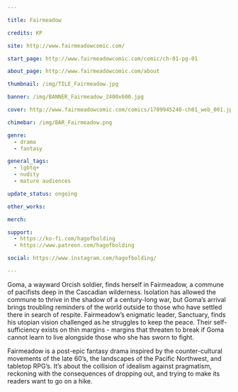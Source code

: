 ```yaml
---

title: Fairmeadow

credits: KP

site: http://www.fairmeadowcomic.com/

start_page: http://www.fairmeadowcomic.com/comic/ch-01-pg-01

about_page: http://www.fairmeadowcomic.com/about

thumbnail: /img/TILE_Fairmeadow.jpg

banner: /img/BANNER_Fairmeadow_2400x600.jpg

cover: http://www.fairmeadowcomic.com/comics/1709945240-ch01_web_001.jpg

chimebar: /img/BAR_Fairmeadow.png

genre: 
  - drama
  - fantasy

general_tags: 
  - lgbtq+
  - nudity
  - mature audiences

update_status: ongoing

other_works:

merch: 

support: 
  - https://ko-fi.com/hagofbolding
  - https://www.patreon.com/hagofbolding

social: https://www.instagram.com/hagofbolding/

---
```


Goma, a wayward Orcish soldier, finds herself in Fairmeadow, a commune of pacifists deep in the Cascadian wilderness. Isolation has allowed the commune to thrive in the shadow of a century-long war, but Goma’s arrival brings troubling reminders of the world outside to those who have settled there in search of respite.  Fairmeadow’s enigmatic leader, Sanctuary, finds his utopian vision challenged as he struggles to keep the peace. Their self-sufficiency exists on thin margins - margins that threaten to break if Goma cannot learn to live alongside those who she has sworn to fight. 

Fairmeadow is a post-epic fantasy drama inspired by the counter-cultural movements of the late 60’s, the landscapes of the Pacific Northwest, and tabletop RPG’s. It’s about the collision of idealism against pragmatism, reckoning with the consequences of dropping out, and trying to make its readers want to go on a hike.